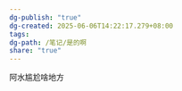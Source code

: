 ```yaml
---
dg-publish: "true"
dg-created: 2025-06-06T14:22:17.279+08:00
tags: 
dg-path: /笔记/是的啊
share: "true"
---
```


阿水尴尬啥地方